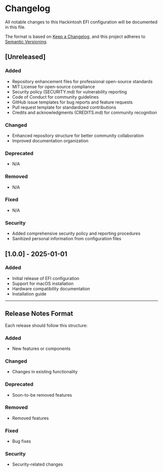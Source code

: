 # Changelog

All notable changes to this Hackintosh EFI configuration will be documented in this file.

The format is based on [Keep a Changelog](https://keepachangelog.com/en/1.0.0/),
and this project adheres to [Semantic Versioning](https://semver.org/spec/v2.0.0.html).

## [Unreleased]

### Added
- Repository enhancement files for professional open-source standards
- MIT License for open-source compliance
- Security policy (SECURITY.md) for vulnerability reporting
- Code of Conduct for community guidelines
- GitHub issue templates for bug reports and feature requests
- Pull request template for standardized contributions
- Credits and acknowledgments (CREDITS.md) for community recognition

### Changed
- Enhanced repository structure for better community collaboration
- Improved documentation organization

### Deprecated
- N/A

### Removed
- N/A

### Fixed
- N/A

### Security
- Added comprehensive security policy and reporting procedures
- Sanitized personal information from configuration files

## [1.0.0] - 2025-01-01

### Added
- Initial release of EFI configuration
- Support for macOS installation
- Hardware compatibility documentation
- Installation guide

---

## Release Notes Format

Each release should follow this structure:

### Added
- New features or components

### Changed
- Changes in existing functionality

### Deprecated
- Soon-to-be removed features

### Removed
- Removed features

### Fixed
- Bug fixes

### Security
- Security-related changes